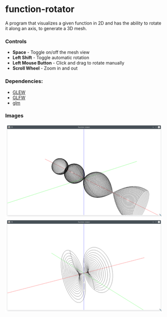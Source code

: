 # function-rotator
A program that visualizes a given function in 2D and has the ability to rotate it along an axis, to generate a 3D mesh.

### Controls
- **Space** - Toggle on/off the mesh view
- **Left Shift** - Toggle automatic rotation
- **Left Mouse Button** - Click and drag to rotate manually
- **Scroll Wheel** - Zoom in and out

### Dependencies:
* [GLEW](https://github.com/nigels-com/glew)
* [GLFW](https://github.com/glfw/glfw)
* [glm](https://github.com/g-truc/glm)

### Images
![sin(x)](https://github.com/limepixl/function-rotator/blob/master/img/sinx.png)
![x*x*x](https://github.com/limepixl/function-rotator/blob/master/img/x*x*x.png)
